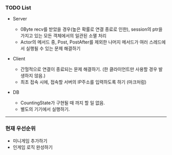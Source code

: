 ### TODO List

- Server
  - 0Byte recv를 받았을 경우(높은 확률로 연결 종료로 인한), session의 ptr을 가지고 있는 모든 객체에서의 일관된 소멸 처리
  - Actor의 메서드 중, Post, PostAfter를 제외한 나머지 메서드가 여러 스레드에서 실행될 수 있는 문제 해결하기

- Client
  - 간헐적으로 연결이 종료되는 문제 해결하기. (한 클라이언트만 사용할 경우 발생하지 않음.)
  - 최초 접속 시에, 접속할 서버의 IP주소를 입력하도록 하기 (마크처럼)

- DB
  - CountingState가 구현될 때 까지 할 일 없음.
  - 별도의 기기에서 실행하기.

---

### 현재 우선순위

- 미니게임 추가하기
- 인게임 로직 완성하기

